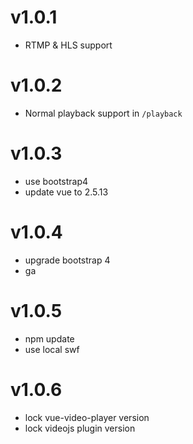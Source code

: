 # v1.0.1
- RTMP & HLS support

# v1.0.2
- Normal playback support in `/playback`

# v1.0.3
- use bootstrap4
- update vue to 2.5.13

# v1.0.4
- upgrade bootstrap 4
- ga

# v1.0.5
- npm update
- use local swf

# v1.0.6
- lock vue-video-player version
- lock videojs plugin version
